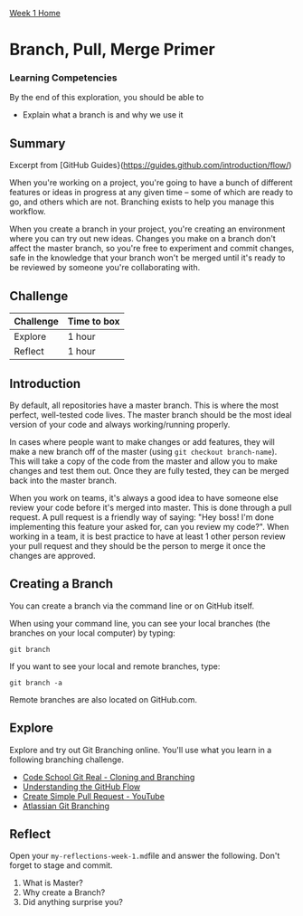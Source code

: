 [Week 1 Home](README.md)

# Branch, Pull, Merge Primer

### Learning Competencies
By the end of this exploration, you should be able to 

- Explain what a branch is and why we use it

## Summary
Excerpt from [GitHub Guides}(https://guides.github.com/introduction/flow/)

When you're working on a project, you're going to have a bunch of different features or ideas in progress at any given time – some of which are ready to go, and others which are not. Branching exists to help you manage this workflow.

When you create a branch in your project, you're creating an environment where you can try out new ideas. Changes you make on a branch don't affect the master branch, so you're free to experiment and commit changes, safe in the knowledge that your branch won't be merged until it's ready to be reviewed by someone you're collaborating with. 

## Challenge 

Challenge | Time to box |
------------|----------|
Explore | 1 hour 
Reflect | 1 hour 

## Introduction 

By default, all repositories have a master branch. This is where the most perfect, well-tested code lives. The master branch should be the most ideal version of your code and always working/running properly.

In cases where people want to make changes or add features, they will make a new branch off of the master (using `git checkout branch-name`). This will take a copy of the code from the master and allow you to make changes and test them out. Once they are fully tested, they can be merged back into the master branch.

When you work on teams, it's always a good idea to have someone else review your code before it's merged into master. This is done through a pull request. A pull request is a friendly way of saying: "Hey boss! I'm done implementing this feature your asked for, can you review my code?". When working in a team, it is best practice to have at least 1 other person review your pull request and they should be the person to merge it once the changes are approved.

## Creating a Branch 

You can create a branch via the command line or on GitHub itself. 

When using your command line, you can see your local branches (the branches on your local computer) by typing:

`git branch`

If you want to see your local and remote branches, type:

`git branch -a`

Remote branches are also located on GitHub.com.


## Explore 
Explore and try out Git Branching online. You'll use what you learn in a following branching challenge. 

- [Code School Git Real - Cloning and Branching](https://app.pluralsight.com/player?name=f83ca95c-74e2-4a1d-8742-62b34ec47906&mode=live&clip=0&course=code-school-git-real&author=gregg-pollack)
- [Understanding the GitHub Flow](https://www.youtube.com/watch?time_continue=18&v=PBI2Rz-ZOxU)
- [Create Simple Pull Request - YouTube](https://www.youtube.com/watch?v=rgbCcBNZcdQ)
- [Atlassian Git Branching](https://www.atlassian.com/git/tutorials/using-branches)


## Reflect
Open your `my-reflections-week-1.md`file and answer the following. Don't forget to stage and commit.  

1. What is Master? 
2. Why create a Branch?
4. Did anything surprise you?




